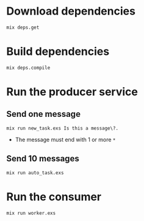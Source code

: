 # Download dependencies

```shell
mix deps.get
```

# Build dependencies

```shell
mix deps.compile
```

# Run the producer service

## Send one message

```
mix run new_task.exs Is this a message\?.
```

* The message must end with 1 or more `*`


## Send 10 messages

```shell
mix run auto_task.exs

```

# Run the consumer

```shell
mix run worker.exs
```
